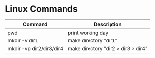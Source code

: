 # Linux Commands

| Command                  | Description                         |
| ------------------------ | ----------------------------------- |
| pwd                      | print working day                   |
| mkdir -v dir1            | make directory "dir1"               |
| mkdir -vp dir2/dir3/dir4 | make directory "dir2 > dir3 > dir4" |
